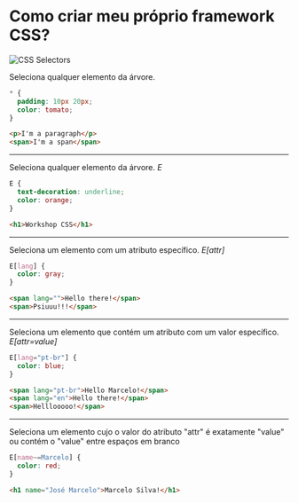 # Como criar meu próprio framework CSS?

![CSS Selectors](https://i.ytimg.com/vi/TveUPhu0Vwo/maxresdefault.jpg)

Seleciona qualquer elemento da árvore.
```css
* {
  padding: 10px 20px;
  color: tomato;
}
```
```html
<p>I'm a paragraph</p>
<span>I'm a span</span>
```
------------------------------------------

Seleciona qualquer elemento da árvore. *E*
```css
E {
  text-decoration: underline;
  color: orange;
}
```
```html
<h1>Workshop CSS</h1>
```

------------------------------------------

Seleciona um elemento com um atributo específico. *E[attr]*
```css
E[lang] {
  color: gray;
}
```
```html
<span lang="">Hello there!</span>
<span>Psiuuu!!!</span>
```

------------------------------------------

Seleciona um elemento que contém um atributo com um valor específico. *E[attr=value]*
```css
E[lang="pt-br"] {
  color: blue;
}
```
```html
<span lang="pt-br">Hello Marcelo!</span>
<span lang="en">Hello there!</span>
<span>Helllooooo!</span>
```

------------------------------------------

Seleciona um elemento cujo o valor do atributo "attr" é exatamente "value" ou contém o "value" entre espaços em branco
```css
E[name~=Marcelo] {
  color: red;
}
```
```html
<h1 name="José Marcelo">Marcelo Silva!</h1>
```

